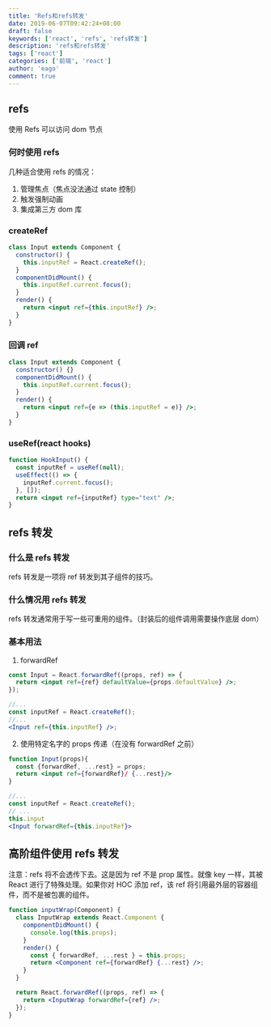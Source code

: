 ```yaml
---
title: 'Refs和refs转发'
date: 2019-06-07T09:42:24+08:00
draft: false
keywords: ['react', 'refs', 'refs转发']
description: 'refs和refs转发'
tags: ['react']
categories: ['前端', 'react']
author: 'eago'
comment: true
---
```


## refs

使用 Refs 可以访问 dom 节点

### 何时使用 refs

几种适合使用 refs 的情况：

1. 管理焦点（焦点没法通过 state 控制）
2. 触发强制动画
3. 集成第三方 dom 库

### createRef

```jsx
class Input extends Component {
  constructor() {
    this.inputRef = React.createRef();
  }
  componentDidMount() {
    this.inputRef.current.focus();
  }
  render() {
    return <input ref={this.inputRef} />;
  }
}
```

### 回调 ref

```jsx
class Input extends Component {
  constructor() {}
  componentDidMount() {
    this.inputRef.current.focus();
  }
  render() {
    return <input ref={e => (this.inputRef = e)} />;
  }
}
```

### useRef(react hooks)

```jsx
function HookInput() {
  const inputRef = useRef(null);
  useEffect(() => {
    inputRef.current.focus();
  }, []);
  return <input ref={inputRef} type="text" />;
}
```

## refs 转发

### 什么是 refs 转发

refs 转发是一项将 ref 转发到其子组件的技巧。

### 什么情况用 refs 转发

refs 转发通常用于写一些可重用的组件。（封装后的组件调用需要操作底层 dom）

### 基本用法

1. forwardRef

```jsx
const Input = React.forwardRef((props, ref) => {
  return <input ref={ref} defaultValue={props.defaultValue} />;
});

//...
const inputRef = React.createRef();
//...
<Input ref={this.inputRef} />;
```

2. 使用特定名字的 props 传递（在没有 forwardRef 之前）

```jsx
function Input(props){
  const {forwardRef, ...rest} = props;
  return <input ref={forwardRef}/ {...rest}/>
}

//...
const inputRef = React.createRef();
// ...
this.input
<Input forwardRef={this.inputRef}>
```

## 高阶组件使用 refs 转发

注意：refs 将不会透传下去。这是因为 ref 不是 prop 属性。就像 key 一样，其被 React 进行了特殊处理。如果你对 HOC 添加 ref，该 ref 将引用最外层的容器组件，而不是被包裹的组件。

```jsx
function inputWrap(Component) {
  class InputWrap extends React.Component {
    componentDidMount() {
      console.log(this.props);
    }
    render() {
      const { forwardRef, ...rest } = this.props;
      return <Component ref={forwardRef} {...rest} />;
    }
  }

  return React.forwardRef((props, ref) => {
    return <InputWrap forwardRef={ref} />;
  });
}
```
